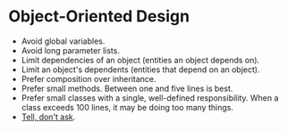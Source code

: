 # Object-Oriented Design

- Avoid global variables.
- Avoid long parameter lists.
- Limit dependencies of an object (entities an object depends on).
- Limit an object's dependents (entities that depend on an object).
- Prefer composition over inheritance.
- Prefer small methods. Between one and five lines is best.
- Prefer small classes with a single, well-defined responsibility. When a class
  exceeds 100 lines, it may be doing too many things.
- [Tell, don't ask].

[tell, don't ask]: https://robots.thoughtbot.com/tell-dont-ask

